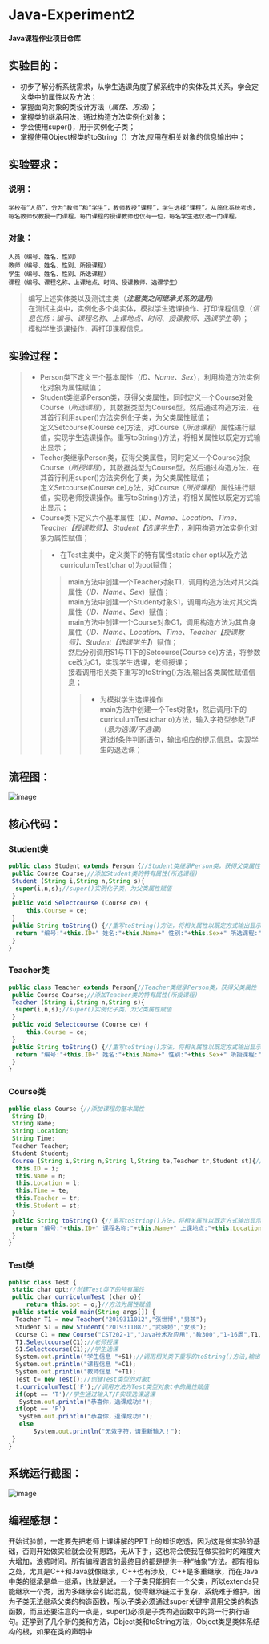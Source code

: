# Java-Experiment2
  **Java课程作业项目仓库**
  
## 实验目的：
  * 初步了解分析系统需求，从学生选课角度了解系统中的实体及其关系，学会定义类中的属性以及方法；  
  * 掌握面向对象的类设计方法（*属性、方法*）；  
  * 掌握类的继承用法，通过构造方法实例化对象；  
  * 学会使用super()，用于实例化子类；  
  * 掌握使用Object根类的toString（）方法,应用在相关对象的信息输出中；  

## 实验要求：
  ### 说明：
  `学校有“人员”，分为“教师”和“学生”，教师教授“课程”，学生选择“课程”。从简化系统考虑，每名教师仅教授一门课程，每门课程的授课教师也仅有一位，每名学生选仅选一门课程。`    
  ### 对象：
    人员（编号、姓名、性别）  
    教师（编号、姓名、性别、所授课程）  
    学生（编号、姓名、性别、所选课程）  
    课程（编号、课程名称、上课地点、时间、授课教师、选课学生）
  >编写上述实体类以及测试主类（***注意类之间继承关系的适用***）  
  >在测试主类中，实例化多个类实体，模拟学生选课操作、打印课程信息（*信息包括：编号、课程名称、上课地点、时间、授课教师、选课学生等*）；  
  >模拟学生退课操作，再打印课程信息。  

## 实验过程：
>* Person类下定义三个基本属性（*ID、Name、Sex*），利用构造方法实例化对象为属性赋值；    
>* Student类继承Person类，获得父类属性，同时定义一个Course对象Course（*所选课程*），其数据类型为Course型。然后通过构造方法，在其首行利用super()方法实例化子类，为父类属性赋值；    
>定义Setcourse(Course ce)方法，对Course（*所选课程*）属性进行赋值，实现学生选课操作。重写toString()方法，将相关属性以既定方式输出显示；    
>* Techer类继承Person类，获得父类属性，同时定义一个Course对象Course（*所授课程*），其数据类型为Course型。然后通过构造方法，在其首行利用super()方法实例化子类，为父类属性赋值；    
>定义Setcourse(Course ce)方法，对Course（*所授课程*）属性进行赋值，实现老师授课操作。重写toString()方法，将相关属性以既定方式输出显示；    
>* Course类下定义六个基本属性（*ID、Name、Location、Time、Teacher【授课教师】、Student【选课学生】*），利用构造方法实例化对象为属性赋值；   
>>* 在Test主类中，定义类下的特有属性static char opt以及方法curriculumTest(char o)为opt赋值；  
>>>main方法中创建一个Teacher对象T1，调用构造方法对其父类属性（*ID、Name、Sex*）赋值；  
>>>main方法中创建一个Student对象S1，调用构造方法对其父类属性（*ID、Name、Sex*）赋值；  
>>>main方法中创建一个Course对象C1，调用构造方法为其自身属性（*ID、Name、Location、Time、Teacher【授课教师】、Student【选课学生】*）赋值；  
>>>然后分别调用S1与T1下的Setcourse(Course ce)方法，将参数ce改为C1，实现学生选课，老师授课；  
>>>接着调用相关类下重写的toString()方法,输出各类属性赋值信息；  
>>>>* 为模拟学生选课操作  
>>>>main方法中创建一个Test对象t，然后调用t下的curriculumTest(char o)方法，输入字符型参数T/F（*意为选课/不选课*）  
>>>>通过if条件判断语句，输出相应的提示信息，实现学生的退选课；  
## 流程图：
![image](https://github.com/daladida/Java-Experiment2/blob/main/images/%E6%AD%A6%E6%99%93%E5%A8%87.jpg)
## 核心代码：
### Student类
```javascript
public class Student extends Person {//Student类继承Person类，获得父类属性
 public Course Course;//添加Student类的特有属性(所选课程)
 Student (String i,String n,String s){
  super(i,n,s);//super()实例化子类，为父类属性赋值
 }
 public void Selectcourse (Course ce) {
	 this.Course = ce;
 }
 public String toString() {//重写toString()方法，将相关属性以既定方式输出显示
  return "编号:"+this.ID+" 姓名:"+this.Name+" 性别:"+this.Sex+" 所选课程:"+this.Course.Name;
 }
}
```
### Teacher类
```javascript
public class Teacher extends Person{//Teacher类继承Person类，获得父类属性
 public Course Course;//添加Teacher类的特有属性(所授课程)
 Teacher (String i,String n,String s){
  super(i,n,s);//super()实例化子类，为父类属性赋值
 }
 public void Selectcourse (Course ce) {
	 this.Course = ce;
 }
 public String toString() {//重写toString()方法，将相关属性以既定方式输出显示
  return "编号:"+this.ID+" 姓名:"+this.Name+" 性别:"+this.Sex+" 所授课程:"+this.Course.Name;
 }
}
```
### Course类
```javascript
public class Course {//添加课程的基本属性
 String ID;
 String Name;
 String Location;
 String Time;
 Teacher Teacher;
 Student Student;
 Course (String i,String n,String l,String te,Teacher tr,Student st){//通过构造方法实例化对象为属性赋值
  this.ID = i;
  this.Name = n;
  this.Location = l;
  this.Time = te;
  this.Teacher = tr;
  this.Student = st;
 }
 public String toString() {//重写toString()方法，将相关属性以既定方式输出显示
  return "编号:"+this.ID+" 课程名称:"+this.Name+" 上课地点:"+this.Location+" 时间:"+this.Time+" 授课教师:"+this.Teacher.Name+" 选课学生:"+this.Student.Name;
 }
}
```
### Test类
```javascript
public class Test {
 static char opt;//创建Test类下的特有属性
 public char curriculumTest (char o){
	 return this.opt = o;}//方法为属性赋值
 public static void main(String args[]) {
  Teacher T1 = new Teacher("2019311012","张世博","男孩");
  Student S1 = new Student("2019311087","武晓娇","女孩");
  Course C1 = new Course("CST202-1","Java技术及应用","教300","1-16周",T1,S1);//调用相关类下的构造方法，为各类属性赋值信息
  T1.Selectcourse(C1);//老师授课
  S1.Selectcourse(C1);//学生选课
  System.out.println("学生信息 "+S1);//调用相关类下重写的toString()方法,输出各类属性赋值信息
  System.out.println("课程信息 "+C1);
  System.out.println("教师信息 "+T1);
  Test t= new Test();//创建Test类型的对象t
  t.curriculumTest('F');//调用方法为Test类型对象t中的属性赋值
  if(opt == 'T')//学生通过输入T/F实现选课退课
   System.out.println("恭喜你，选课成功!");
  if(opt == 'F')
   System.out.println("恭喜你，退课成功!");
   else
	   System.out.println("无效字符，请重新输入！");
 }
}
```
## 系统运行截图：
![image](https://github.com/daladida/Java-Experiment2/blob/main/images/%E5%AE%9E%E9%AA%8C%EF%BC%88%E4%BA%8C%EF%BC%89%E8%BF%90%E8%A1%8C%E7%BB%93%E6%9E%9C.png)
## 编程感想：
  开始试验前，一定要先把老师上课讲解的PPT上的知识吃透，因为这是做实验的基础，否则开始做实验就会没有思路，无从下手，这也将会使我在做实验时的难度大大增加，浪费时间。所有编程语言的最终目的都是提供一种“抽象”方法。都有相似之处，尤其是C++和Java就像继承，C++也有涉及，C++是多重继承，而在Java中类的继承是单一继承，也就是说，一个子类只能拥有一个父类，所以extends只能继承一个类，因为多继承会引起混乱，使得继承链过于复杂，系统难于维护。因为子类无法继承父类的构造函数，所以子类必须通过super关键字调用父类的构造函数，而且还要注意的一点是，super()必须是子类构造函数中的第一行执行语句。还学到了几个新的类和方法，Object类和toString方法，Object类是类体系结构的根，如果在类的声明中

